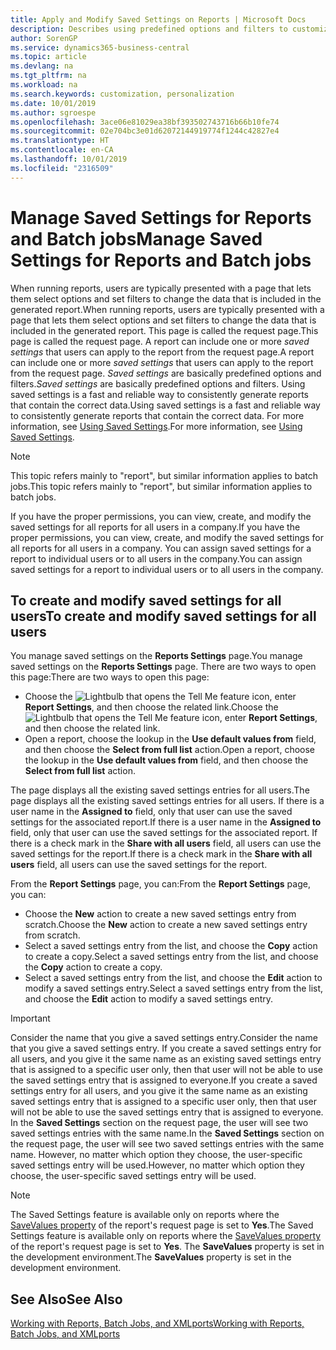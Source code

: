 ```yaml
---
title: Apply and Modify Saved Settings on Reports | Microsoft Docs
description: Describes using predefined options and filters to customize a report, and to generate the correct data.
author: SorenGP
ms.service: dynamics365-business-central
ms.topic: article
ms.devlang: na
ms.tgt_pltfrm: na
ms.workload: na
ms.search.keywords: customization, personalization
ms.date: 10/01/2019
ms.author: sgroespe
ms.openlocfilehash: 3ace06e81029ea38bf393502743716b66b10fe74
ms.sourcegitcommit: 02e704bc3e01d62072144919774f1244c42827e4
ms.translationtype: HT
ms.contentlocale: en-CA
ms.lasthandoff: 10/01/2019
ms.locfileid: "2316509"
---
```

# <a name="manage-saved-settings-for-reports-and-batch-jobs"></a><span data-ttu-id="eb1f2-103">Manage Saved Settings for Reports and Batch jobs</span><span class="sxs-lookup"><span data-stu-id="eb1f2-103">Manage Saved Settings for Reports and Batch jobs</span></span>
<span data-ttu-id="eb1f2-104">When running reports, users are typically presented with a page that lets them select options and set filters to change the data that is included in the generated report.</span><span class="sxs-lookup"><span data-stu-id="eb1f2-104">When running reports, users are typically presented with a page that lets them select options and set filters to change the data that is included in the generated report.</span></span> <span data-ttu-id="eb1f2-105">This page is called the request page.</span><span class="sxs-lookup"><span data-stu-id="eb1f2-105">This page is called the request page.</span></span> <span data-ttu-id="eb1f2-106">A report can include one or more *saved settings* that users can apply to the report from the request page.</span><span class="sxs-lookup"><span data-stu-id="eb1f2-106">A report can include one or more *saved settings* that users can apply to the report from the request page.</span></span> <span data-ttu-id="eb1f2-107">*Saved settings* are basically predefined options and filters.</span><span class="sxs-lookup"><span data-stu-id="eb1f2-107">*Saved settings* are basically predefined options and filters.</span></span> <span data-ttu-id="eb1f2-108">Using saved settings is a fast and reliable way to consistently generate reports that contain the correct data.</span><span class="sxs-lookup"><span data-stu-id="eb1f2-108">Using saved settings is a fast and reliable way to consistently generate reports that contain the correct data.</span></span> <span data-ttu-id="eb1f2-109">For more information, see [Using Saved Settings](ui-work-report.md#SavedSettings).</span><span class="sxs-lookup"><span data-stu-id="eb1f2-109">For more information, see [Using Saved Settings](ui-work-report.md#SavedSettings).</span></span>

> [!NOTE]
> <span data-ttu-id="eb1f2-110">This topic refers mainly to "report", but similar information applies to batch jobs.</span><span class="sxs-lookup"><span data-stu-id="eb1f2-110">This topic refers mainly to "report", but similar information applies to batch jobs.</span></span>

<span data-ttu-id="eb1f2-111">If you have the proper permissions, you can view, create, and modify the saved settings for all reports for all users in a company.</span><span class="sxs-lookup"><span data-stu-id="eb1f2-111">If you have the proper permissions, you can view, create, and modify the saved settings for all reports for all users in a company.</span></span> <span data-ttu-id="eb1f2-112">You can assign saved settings for a report to individual users or to all users in the company.</span><span class="sxs-lookup"><span data-stu-id="eb1f2-112">You can assign saved settings for a report to individual users or to all users in the company.</span></span>

<!--
## Apply saved settings to a report
1. Open the report.

   The request page appears.    
2. In the **Saved Settings** section of the page, set the **Name** field  to the saved settings that you want to use.

   The **Saved Settings** section only appears if the report has been run before or if there are existing saved settings entries. The saved settings entry called **Last used options and filters** is always available. These settings are the option and filter values that were used the last time you ran the report.

-->

## <a name="to-create-and-modify-saved-settings-for-all-users"></a><span data-ttu-id="eb1f2-113">To create and modify saved settings for all users</span><span class="sxs-lookup"><span data-stu-id="eb1f2-113">To create and modify saved settings for all users</span></span>
<span data-ttu-id="eb1f2-114">You manage saved settings on the **Reports Settings** page.</span><span class="sxs-lookup"><span data-stu-id="eb1f2-114">You manage saved settings on the **Reports Settings** page.</span></span> <span data-ttu-id="eb1f2-115">There are two ways to open this page:</span><span class="sxs-lookup"><span data-stu-id="eb1f2-115">There are two ways to open this page:</span></span>
-   <span data-ttu-id="eb1f2-116">Choose the ![Lightbulb that opens the Tell Me feature](media/ui-search/search_small.png "Tell me what you want to do") icon, enter **Report Settings**, and then choose the related link.</span><span class="sxs-lookup"><span data-stu-id="eb1f2-116">Choose the ![Lightbulb that opens the Tell Me feature](media/ui-search/search_small.png "Tell me what you want to do") icon, enter **Report Settings**, and then choose the related link.</span></span>
-   <span data-ttu-id="eb1f2-117">Open a report, choose the lookup in the **Use default values from** field, and then choose the **Select from full list** action.</span><span class="sxs-lookup"><span data-stu-id="eb1f2-117">Open a report, choose the lookup in the **Use default values from** field, and then choose the **Select from full list** action.</span></span>

<span data-ttu-id="eb1f2-118">The page displays all the existing saved settings entries for all users.</span><span class="sxs-lookup"><span data-stu-id="eb1f2-118">The page displays all the existing saved settings entries for all users.</span></span> <span data-ttu-id="eb1f2-119">If there is a user name in the **Assigned to** field, only that user can use the saved settings for the associated report.</span><span class="sxs-lookup"><span data-stu-id="eb1f2-119">If there is a user name in the **Assigned to** field, only that user can use the saved settings for the associated report.</span></span> <span data-ttu-id="eb1f2-120">If there is a check mark in the **Share with all users** field, all users can use the saved settings for the report.</span><span class="sxs-lookup"><span data-stu-id="eb1f2-120">If there is a check mark in the **Share with all users** field, all users can use the saved settings for the report.</span></span>

<span data-ttu-id="eb1f2-121">From the **Report Settings** page, you can:</span><span class="sxs-lookup"><span data-stu-id="eb1f2-121">From the **Report Settings** page, you can:</span></span>
-   <span data-ttu-id="eb1f2-122">Choose the **New** action to create a new saved settings entry from scratch.</span><span class="sxs-lookup"><span data-stu-id="eb1f2-122">Choose the **New** action to create a new saved settings entry from scratch.</span></span>
-   <span data-ttu-id="eb1f2-123">Select a saved settings entry from the list, and choose the **Copy** action to create a copy.</span><span class="sxs-lookup"><span data-stu-id="eb1f2-123">Select a saved settings entry from the list, and choose the **Copy** action to create a copy.</span></span>
-   <span data-ttu-id="eb1f2-124">Select a saved settings entry from the list, and choose the **Edit** action to modify a saved settings entry.</span><span class="sxs-lookup"><span data-stu-id="eb1f2-124">Select a saved settings entry from the list, and choose the **Edit** action to modify a saved settings entry.</span></span>

> [!Important]
> <span data-ttu-id="eb1f2-125">Consider the name that you give a saved settings entry.</span><span class="sxs-lookup"><span data-stu-id="eb1f2-125">Consider the name that you give a saved settings entry.</span></span> <span data-ttu-id="eb1f2-126">If you create a saved settings entry for all users, and you give it the same name as an existing saved settings entry that is assigned to a specific user only, then that user will not be able to use the saved settings entry that is assigned to everyone.</span><span class="sxs-lookup"><span data-stu-id="eb1f2-126">If you create a saved settings entry for all users, and you give it the same name as an existing saved settings entry that is assigned to a specific user only, then that user will not be able to use the saved settings entry that is assigned to everyone.</span></span>  <span data-ttu-id="eb1f2-127">In the **Saved Settings** section on the request page, the user will see two saved settings entries with the same name.</span><span class="sxs-lookup"><span data-stu-id="eb1f2-127">In the **Saved Settings** section on the request page, the user will see two saved settings entries with the same name.</span></span> <span data-ttu-id="eb1f2-128">However, no matter which option they choose, the user-specific saved settings entry will be used.</span><span class="sxs-lookup"><span data-stu-id="eb1f2-128">However, no matter which option they choose, the user-specific saved settings entry will be used.</span></span>

> [!NOTE]
> <span data-ttu-id="eb1f2-129">The Saved Settings feature is available only on reports where the [SaveValues property](https://docs.microsoft.com/en-us/dynamics-nav/savevalues-property) of the report's request page is set to **Yes**.</span><span class="sxs-lookup"><span data-stu-id="eb1f2-129">The Saved Settings feature is available only on reports where the [SaveValues property](https://docs.microsoft.com/en-us/dynamics-nav/savevalues-property) of the report's request page is set to **Yes**.</span></span> <span data-ttu-id="eb1f2-130">The **SaveValues** property is set in the development environment.</span><span class="sxs-lookup"><span data-stu-id="eb1f2-130">The **SaveValues** property is set in the development environment.</span></span>  

## <a name="see-also"></a><span data-ttu-id="eb1f2-131">See Also</span><span class="sxs-lookup"><span data-stu-id="eb1f2-131">See Also</span></span>
[<span data-ttu-id="eb1f2-132">Working with Reports, Batch Jobs, and XMLports</span><span class="sxs-lookup"><span data-stu-id="eb1f2-132">Working with Reports, Batch Jobs, and XMLports</span></span>](ui-work-report.md)  
